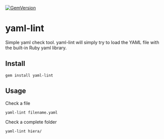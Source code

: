 [![GemVersion](https://badge.fury.io/rb/yaml-lint.svg)](http://badge.fury.io/rb/yaml-lint)

yaml-lint
=========

Simple yaml check tool. yaml-lint will simply try to load the YAML file with the
built-in Ruby yaml library.

Install
-------

```shell
gem install yaml-lint
```

Usage
-----

Check a file

```shell
yaml-lint filename.yaml
```

Check a complete folder

```shell
yaml-lint hiera/
```
